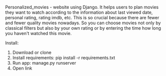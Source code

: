Personalized_movies - website using Django. It helps users to plan movies they want to watch according to the
information about last viewed date, personal rating, rating imdb, etc. This is so crucial because there are fewer and
fewer quality movies nowadays. So you can choose movies not only by classical filters but also by your own rating or by
entering the time how long you haven't watched this movie.

Install:

1. Download or clone
2. Install requirements:
pip install -r requirements.txt
3. Run app: 
manage.py runserver
4. Open link